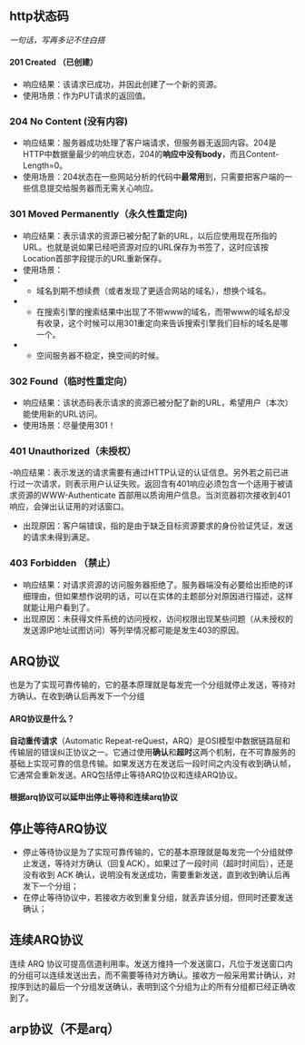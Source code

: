 ## http状态码

*一句话，写再多记不住白搭*

#### 201 Created （已创建）

- 响应结果：该请求已成功，并因此创建了一个新的资源。
- 使用场景：作为PUT请求的返回值。

### 204 No Content (没有内容)

- 响应结果：服务器成功处理了客户端请求，但服务器无返回内容。204是HTTP中数据量最少的响应状态，204的**响应中没有body**，而且Content-Length=0。
- 使用场景：204状态在一些网站分析的代码中**最常用**到，只需要把客户端的一些信息提交给服务器而无需关心响应。

### 301 Moved Permanently（永久性重定向)

- 响应结果：表示请求的资源已被分配了新的URL，以后应使用现在所指的URL。也就是说如果已经吧资源对应的URL保存为书签了，这时应该按Location首部字段提示的URL重新保存。
- 使用场景：
- - 域名到期不想续费（或者发现了更适合网站的域名），想换个域名。
- - 在搜索引擎的搜索结果中出现了不带www的域名，而带www的域名却没有收录，这个时候可以用301重定向来告诉搜索引擎我们目标的域名是哪一个。
- - 空间服务器不稳定，换空间的时候。

### 302 Found（临时性重定向）

- 响应结果：该状态码表示请求的资源已被分配了新的URL，希望用户（本次）能使用新的URL访问。
- 使用场景：尽量使用301！

### 401 Unauthorized（未授权）

-响应结果：表示发送的请求需要有通过HTTP认证的认证信息。另外若之前已进行过一次请求，则表示用户认证失败。返回含有401响应必须包含一个适用于被请求资源的WWW-Authenticate 首部用以质询用户信息。当浏览器初次接收到401响应，会弹出认证用的对话窗口。

- 出现原因：客户端错误，指的是由于缺乏目标资源要求的身份验证凭证，发送的请求未得到满足。

### 403 Forbidden （禁止）

- 响应结果：对请求资源的访问服务器拒绝了。服务器端没有必要给出拒绝的详细理由，但如果想作说明的话，可以在实体的主题部分对原因进行描述，这样就能让用户看到了。
- 出现原因：未获得文件系统的访问授权，访问权限出现某些问题（从未授权的发送源IP地址试图访问）等列举情况都可能是发生403的原因。

## ARQ协议

也是为了实现可靠传输的，它的基本原理就是每发完一个分组就停止发送，等待对方确认。在收到确认后再发下一个分组 

#### ARQ协议是什么？

**自动重传请求**（Automatic Repeat-reQuest，ARQ）是OSI模型中数据链路层和传输层的错误纠正协议之一。它通过使用**确认**和**超时**这两个机制，在不可靠服务的基础上实现可靠的信息传输。如果发送方在发送后一段时间之内没有收到确认帧，它通常会重新发送。ARQ包括停止等待ARQ协议和连续ARQ协议。

#### 根据arq协议可以延申出停止等待和连续arq协议

## 停止等待ARQ协议 

- 停止等待协议是为了实现可靠传输的，它的基本原理就是每发完一个分组就停止发送，等待对方确认（回复ACK）。如果过了一段时间（超时时间后），还是没有收到 ACK 确认，说明没有发送成功，需要重新发送，直到收到确认后再发下一个分组； 
- 在停止等待协议中，若接收方收到重复分组，就丢弃该分组，但同时还要发送确认；

## 连续ARQ协议

连续 ARQ 协议可提高信道利用率。发送方维持一个发送窗口，凡位于发送窗口内的分组可以连续发送出去，而不需要等待对方确认。接收方一般采用累计确认，对按序到达的最后一个分组发送确认，表明到这个分组为止的所有分组都已经正确收到了。

## arp协议（不是arq）
